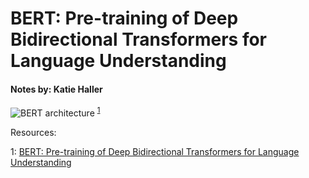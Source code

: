 # BERT: Pre-training of Deep Bidirectional Transformers for Language Understanding

#### Notes by: Katie Haller

![BERT architecture](./images/BERT-Fig.1.png)
<sup>[1](#myfootnote1)</sup> 




Resources:

<a name="myfootnote1">1</a>: [BERT: Pre-training of Deep Bidirectional Transformers for Language Understanding](https://arxiv.org/pdf/1810.04805.pdf)


